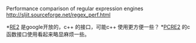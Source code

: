 Performance comparison of regular expression engines
http://sljit.sourceforge.net/regex_perf.html

*[RE2](https://github.com/google/re2)  是google开放的，c++ 的接口，可能c++ 使用更方便一些？
*[PCRE2](http://www.pcre.org/)    的c函数接口使用看起来略显麻烦一些。
